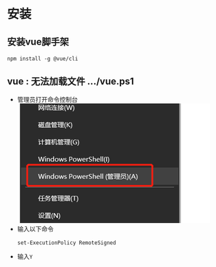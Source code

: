 # 安装
## 安装vue脚手架
```
npm install -g @vue/cli
```

## vue : 无法加载文件 .../vue.ps1
- 管理员打开命令控制台
    ![](src/1.png)
- 输入以下命令
    ```
    set-ExecutionPolicy RemoteSigned
    ```
- 输入`Y`
